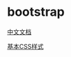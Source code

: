 # bootstrap
 
[中文文档](http://v3.bootcss.com/)  

[基本CSS样式](http://v2.bootcss.com/base-css.html)  




 
 